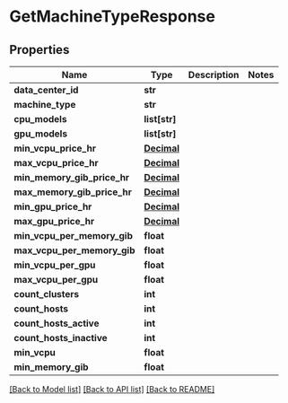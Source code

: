 # GetMachineTypeResponse

## Properties
Name | Type | Description | Notes
------------ | ------------- | ------------- | -------------
**data_center_id** | **str** |  | 
**machine_type** | **str** |  | 
**cpu_models** | **list[str]** |  | 
**gpu_models** | **list[str]** |  | 
**min_vcpu_price_hr** | [**Decimal**](Decimal.md) |  | 
**max_vcpu_price_hr** | [**Decimal**](Decimal.md) |  | 
**min_memory_gib_price_hr** | [**Decimal**](Decimal.md) |  | 
**max_memory_gib_price_hr** | [**Decimal**](Decimal.md) |  | 
**min_gpu_price_hr** | [**Decimal**](Decimal.md) |  | 
**max_gpu_price_hr** | [**Decimal**](Decimal.md) |  | 
**min_vcpu_per_memory_gib** | **float** |  | 
**max_vcpu_per_memory_gib** | **float** |  | 
**min_vcpu_per_gpu** | **float** |  | 
**max_vcpu_per_gpu** | **float** |  | 
**count_clusters** | **int** |  | 
**count_hosts** | **int** |  | 
**count_hosts_active** | **int** |  | 
**count_hosts_inactive** | **int** |  | 
**min_vcpu** | **float** |  | 
**min_memory_gib** | **float** |  | 

[[Back to Model list]](../README.md#documentation-for-models) [[Back to API list]](../README.md#documentation-for-api-endpoints) [[Back to README]](../README.md)


